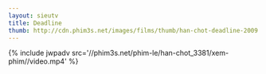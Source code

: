 ```yaml
---
layout: sieutv
title: Deadline
thumb: http://cdn.phim3s.net/images/films/thumb/han-chot-deadline-2009.jpg
---
```

{% include jwpadv src='//phim3s.net/phim-le/han-chot_3381/xem-phim//video.mp4' %}